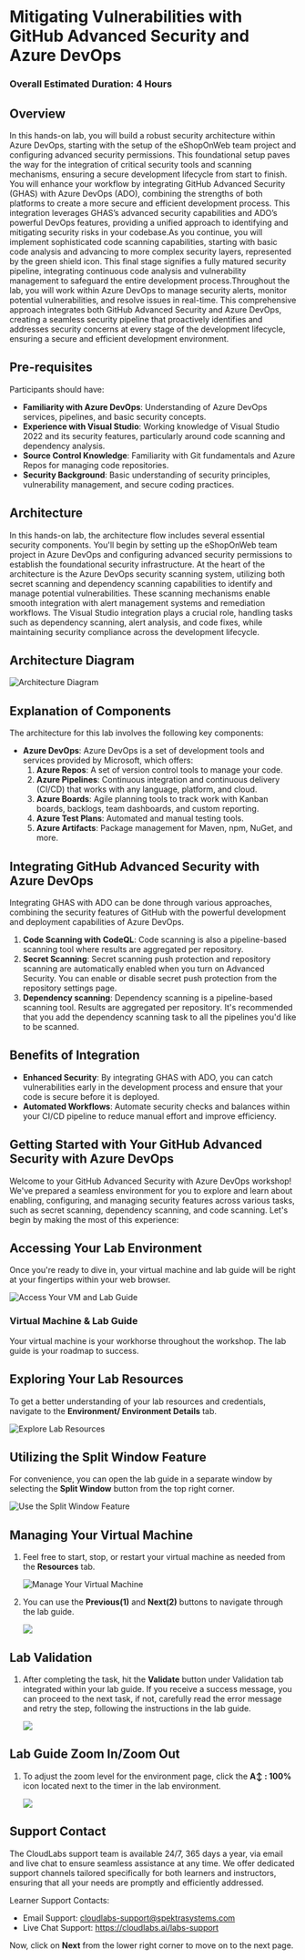 # Mitigating Vulnerabilities with GitHub Advanced Security and Azure DevOps
### Overall Estimated Duration: 4 Hours
## Overview
In this hands-on lab, you will build a robust security architecture within Azure DevOps, starting with the setup of the eShopOnWeb team project and configuring advanced security permissions. This foundational setup paves the way for the integration of critical security tools and scanning mechanisms, ensuring a secure development lifecycle from start to finish. 
You will enhance your workflow by integrating GitHub Advanced Security (GHAS) with Azure DevOps (ADO), combining the strengths of both platforms to create a more secure and efficient development process. This integration leverages GHAS’s advanced security capabilities and ADO’s powerful DevOps features, providing a unified approach to identifying and mitigating security risks in your codebase.As you continue, you will implement sophisticated code scanning capabilities, starting with basic code analysis and advancing to more complex security layers, represented by the green shield icon. This final stage signifies a fully matured security pipeline, integrating continuous code analysis and vulnerability management to safeguard the entire development process.Throughout the lab, you will work within Azure DevOps to manage security alerts, monitor potential vulnerabilities, and resolve issues in real-time. This comprehensive approach integrates both GitHub Advanced Security and Azure DevOps, creating a seamless security pipeline that proactively identifies and addresses security concerns at every stage of the development lifecycle, ensuring a secure and efficient development environment.

## Pre-requisites

Participants should have:
* **Familiarity with Azure DevOps**: Understanding of Azure DevOps services, pipelines, and basic security concepts.
* **Experience with Visual Studio**: Working knowledge of Visual Studio 2022 and its security features, particularly around code scanning and dependency analysis.
* **Source Control Knowledge**: Familiarity with Git fundamentals and Azure Repos for managing code repositories.
* **Security Background**: Basic understanding of security principles, vulnerability management, and secure coding practices.

## Architecture
In this hands-on lab, the architecture flow includes several essential security components. You'll begin by setting up the eShopOnWeb team project in Azure DevOps and configuring advanced security permissions to establish the foundational security infrastructure. At the heart of the architecture is the Azure DevOps security scanning system, utilizing both secret scanning and dependency scanning capabilities to identify and manage potential vulnerabilities. These scanning mechanisms enable smooth integration with alert management systems and remediation workflows. The Visual Studio integration plays a crucial role, handling tasks such as dependency scanning, alert analysis, and code fixes, while maintaining security compliance across the development lifecycle.
## Architecture Diagram
![Architecture Diagram](media/arch.png)
## Explanation of Components
The architecture for this lab involves the following key components:

- **Azure DevOps**: Azure DevOps is a set of development tools and services provided by Microsoft, which offers:
    1. **Azure Repos**: A set of version control tools to manage your code.
    2. **Azure Pipelines**: Continuous integration and continuous delivery (CI/CD) that works with any language, platform, and cloud.
    3. **Azure Boards**: Agile planning tools to track work with Kanban boards, backlogs, team dashboards, and custom reporting.
    4. **Azure Test Plans**: Automated and manual testing tools.
    5. **Azure Artifacts**: Package management for Maven, npm, NuGet, and more.

## Integrating GitHub Advanced Security with Azure DevOps

Integrating GHAS with ADO can be done through various approaches, combining the security features of GitHub with the powerful development and deployment capabilities of Azure DevOps.

1. **Code Scanning with CodeQL**: Code scanning is also a pipeline-based scanning tool where results are aggregated per repository.
2. **Secret Scanning**: Secret scanning push protection and repository scanning are automatically enabled when you turn on Advanced Security. You can enable or disable secret push protection from the repository settings page.
3. **Dependency scanning**: Dependency scanning is a pipeline-based scanning tool. Results are aggregated per repository. It's recommended that you add the dependency scanning task to all the pipelines you'd like to be scanned.

## Benefits of Integration

- **Enhanced Security**: By integrating GHAS with ADO, you can catch vulnerabilities early in the development process and ensure that your code is secure before it is deployed.
- **Automated Workflows**: Automate security checks and balances within your CI/CD pipeline to reduce manual effort and improve efficiency.

## Getting Started with Your GitHub Advanced Security with Azure DevOps
 
Welcome to your GitHub Advanced Security with Azure DevOps workshop! We've prepared a seamless environment for you to explore and learn about enabling, configuring, and managing security features across various tasks, such as secret scanning, dependency scanning, and code scanning. Let's begin by making the most of this experience:
 
## Accessing Your Lab Environment
 
Once you're ready to dive in, your virtual machine and lab guide will be right at your fingertips within your web browser.
 
  ![Access Your VM and Lab Guide](media/labguide-1.png)

### Virtual Machine & Lab Guide
 
Your virtual machine is your workhorse throughout the workshop. The lab guide is your roadmap to success.
 
## Exploring Your Lab Resources
 
To get a better understanding of your lab resources and credentials, navigate to the **Environment/ Environment Details** tab.
 
  ![Explore Lab Resources](media/env-1.png)
 
## Utilizing the Split Window Feature
 
For convenience, you can open the lab guide in a separate window by selecting the **Split Window** button from the top right corner.
 
  ![Use the Split Window Feature](media/spl.png)
 
## Managing Your Virtual Machine
 
1. Feel free to start, stop, or restart your virtual machine as needed from the **Resources** tab.

   ![Manage Your Virtual Machine](media/res.png)
  
1. You can use the **Previous(1)** and **Next(2)** buttons to navigate through the lab guide.

   ![](media/lc-image(3)-1.png)

## Lab Validation

1. After completing the task, hit the **Validate** button under Validation tab integrated within your lab guide. If you receive a success message, you can proceed to the next task, if not, carefully read the error message and retry the step, following the instructions in the lab guide.

   ![](media/new-get-start-25-5.png)

## Lab Guide Zoom In/Zoom Out
 
1. To adjust the zoom level for the environment page, click the **A↕ : 100%** icon located next to the timer in the lab environment.

     ![](media/new-get-start-25-6.png)

## Support Contact

The CloudLabs support team is available 24/7, 365 days a year, via email and live chat to ensure seamless assistance at any time. We offer dedicated support channels tailored specifically for both learners and instructors, ensuring that all your needs are promptly and efficiently addressed.

Learner Support Contacts:

- Email Support: cloudlabs-support@spektrasystems.com
- Live Chat Support: https://cloudlabs.ai/labs-support

Now, click on **Next** from the lower right corner to move on to the next page.
